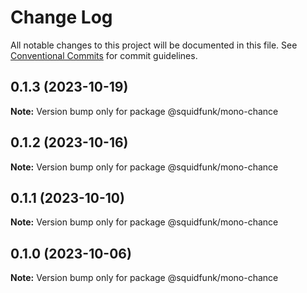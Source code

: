 # Change Log

All notable changes to this project will be documented in this file.
See [Conventional Commits](https://conventionalcommits.org) for commit guidelines.

## 0.1.3 (2023-10-19)

**Note:** Version bump only for package @squidfunk/mono-chance





## 0.1.2 (2023-10-16)

**Note:** Version bump only for package @squidfunk/mono-chance





## 0.1.1 (2023-10-10)

**Note:** Version bump only for package @squidfunk/mono-chance





## 0.1.0 (2023-10-06)

**Note:** Version bump only for package @squidfunk/mono-chance

